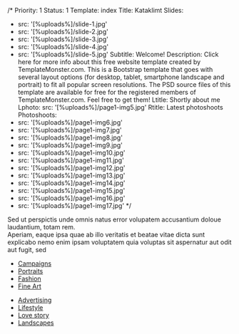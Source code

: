 /*
Priority: 1
Status: 1
Template: index
Title: Kataklimt
Slides:
- src: '[%uploads%]/slide-1.jpg'
- src: '[%uploads%]/slide-2.jpg'
- src: '[%uploads%]/slide-3.jpg'
- src: '[%uploads%]/slide-4.jpg'
- src: '[%uploads%]/slide-5.jpg'
Subtitle: Welcome!
Description: Click here for more info about this free website template created by TemplateMonster.com. This is a Bootstrap template that goes with several layout options (for desktop, tablet, smartphone landscape and portrait) to fit all popular screen resolutions. The PSD source files of this template are available for free for the registered members of TemplateMonster.com. Feel free to get them!
Ltitle: Shortly about me
Lphoto:
  src: '[%uploads%]/page1-img5.jpg'
Rtitle: Latest photoshoots
Photoshoots:
- src: '[%uploads%]/page1-img6.jpg'
- src: '[%uploads%]/page1-img7.jpg'
- src: '[%uploads%]/page1-img8.jpg'
- src: '[%uploads%]/page1-img9.jpg'
- src: '[%uploads%]/page1-img10.jpg'
- src: '[%uploads%]/page1-img11.jpg'
- src: '[%uploads%]/page1-img12.jpg'
- src: '[%uploads%]/page1-img13.jpg'
- src: '[%uploads%]/page1-img14.jpg'
- src: '[%uploads%]/page1-img15.jpg'
- src: '[%uploads%]/page1-img16.jpg'
- src: '[%uploads%]/page1-img17.jpg'
*/
<div class="txt-1">Sed ut perspictis unde omnis natus error volupatem accusantium doloue laudantium, totam rem.</div>
Aperiam, eaque ipsa quae ab illo  veritatis et beatae vitae dicta sunt explicabo nemo enim ipsam voluptatem quia voluptas sit aspernatur aut odit aut fugit, sed
<div class="border-horiz"></div>
<div class="overflow">
<ul class="list list-pad">
  <li><a href="#">Campaigns</a></li>
  <li><a href="#">Portraits</a></li>
  <li><a href="#">Fashion</a></li>
  <li><a href="#">Fine Art</a></li>
</ul>
<ul class="list">
  <li><a href="#">Advertising</a></li>
  <li><a href="#">Lifestyle</a></li>
  <li><a href="#">Love story</a></li>
  <li><a href="#">Landscapes</a></li>
</ul>
</div>
